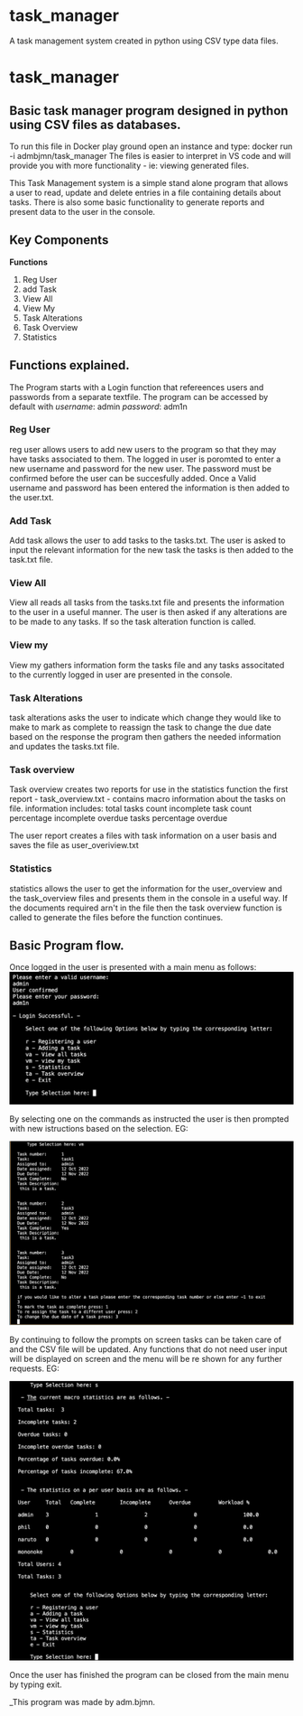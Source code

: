 # task_manager
A task management system created in python using CSV type data files.
# task_manager
## Basic task manager program designed in python using CSV files as databases.

To run this file in Docker play ground open an instance and type:
  docker run -i admbjmn/task_manager
 The files is easier to interpret in VS code and will provide you with more functionality - ie: viewing generated files. 
 
This Task Management system is a simple stand alone program that allows a user to read, update and delete entries in a file containing details about tasks.
There is also some basic functionality to generate reports and present data to the user in the console.

## __Key Components__

__Functions__
1. Reg User
2. add Task
3. View All
4. View My 
5. Task Alterations
6. Task Overview
7. Statistics

## Functions explained.

The Program starts with a Login function that refereences users and passwords from a separate textfile.
The program can be accessed by default with 
_username_: admin
_password_: adm1n
 
### Reg User
reg user allows users to add new users to the program so that they may have tasks associated to them.
The logged in user is poromted to enter a new username and password for the new user.
The password must be confirmed before the user can be succesfully added.
Once a Valid username and password has been entered the information is then added to the user.txt.


### Add Task
Add task allows the user to add tasks to the tasks.txt. The user is asked to input the relevant information for the new task
the tasks is then added to the task.txt file.


### View All
View all reads all tasks from the tasks.txt file and presents the information to the user 
in a useful manner. The user is then asked if any alterations are to be made to any tasks.
If so the task alteration function is called.


### View my
View my gathers information form the tasks file and any tasks associtated to the currently logged in user are presented in the console.


### Task Alterations
task alterations asks the user to indicate which change they would like to make
to mark as complete
to reassign the task
to change the due date
based on the response the program then gathers the needed information and updates the tasks.txt file.


### Task overview
Task overview creates two reports for use in the statistics function
the first report - task_overview.txt - contains macro information about the tasks on file.
information includes:
total tasks count
incomplete task count
percentage incomplete
overdue tasks
percentage overdue

The user report creates a files with task information on a user basis and saves the file as user_overiview.txt

### Statistics
statistics allows the user to get the information for the user_overview and the task_overview files and presents
them in the console in a useful way.
If the documents required arn't in the file then the task overview function is called to generate the files before the function continues.


## Basic Program flow.

Once logged in the user is presented with a main menu as follows:
![main menu](/images/main_menu.png)


By selecting one on the commands as instructed the user is then prompted with new istructions based on the selection.
EG:

![task_alterations](/images/task_alterations.png)


By continuing to follow the prompts on screen tasks can be taken care of and the CSV file will be updated.
Any functions that do not need user input will be displayed on screen and the menu will be re shown for 
any further requests.
EG:

![statistics](/images/statistics.png)


Once the user has finished the program can be closed from the main menu by typing exit.

_This program was made by adm.bjmn.
